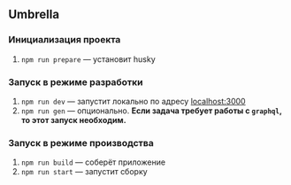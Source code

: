 ## Umbrella

### Инициализация проекта

1. `npm run prepare` — установит husky

### Запуск в режиме разработки

1. `npm run dev` — запустит локально по адресу [localhost:3000](http://localhost:3000)
2. `npm run gen` — опционально. **Если задача требует работы с `graphql`, то этот запуск необходим.**

### Запуск в режиме производства

1. `npm run build` — соберёт приложение
2. `npm run start` — запустит сборку
